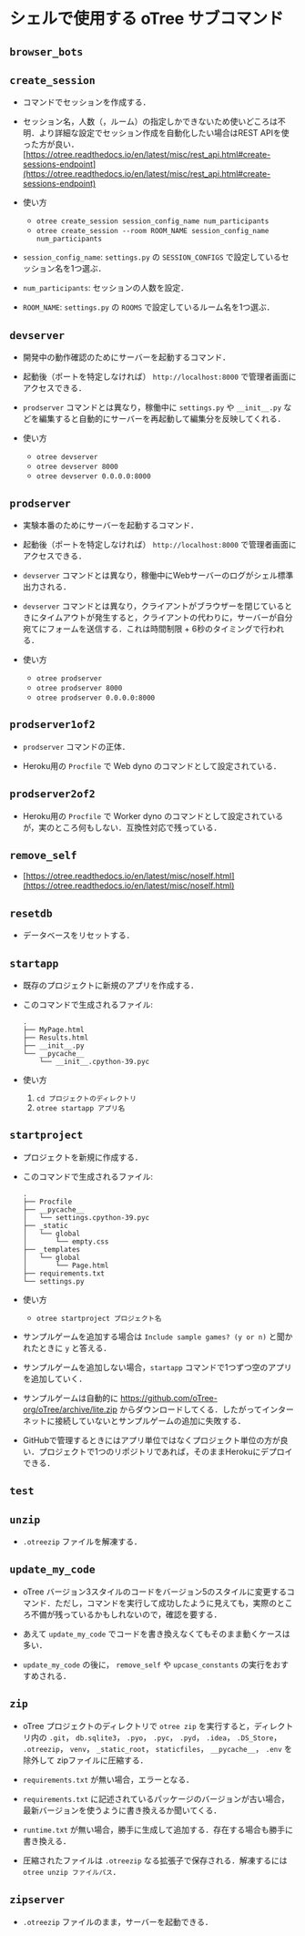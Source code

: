 # シェルで使用する oTree サブコマンド


## `browser_bots`



## `create_session`

- コマンドでセッションを作成する．

- セッション名，人数（，ルーム）の指定しかできないため使いどころは不明．より詳細な設定でセッション作成を自動化したい場合はREST APIを使った方が良い．
[https://otree.readthedocs.io/en/latest/misc/rest_api.html#create-sessions-endpoint](https://otree.readthedocs.io/en/latest/misc/rest_api.html#create-sessions-endpoint)

- 使い方
    - `otree create_session session_config_name num_participants`
    - `otree create_session --room ROOM_NAME session_config_name num_participants`

- `session_config_name`: `settings.py` の `SESSION_CONFIGS` で設定しているセッション名を1つ選ぶ．

- `num_participants`: セッションの人数を設定．

- `ROOM_NAME`: `settings.py` の `ROOMS` で設定しているルーム名を1つ選ぶ．



## `devserver`

- 開発中の動作確認のためにサーバーを起動するコマンド．

- 起動後（ポートを特定しなければ） `http://localhost:8000` で管理者画面にアクセスできる．

- `prodserver` コマンドとは異なり，稼働中に `settings.py` や `__init__.py` などを編集すると自動的にサーバーを再起動して編集分を反映してくれる．

- 使い方
    - `otree devserver`
    - `otree devserver 8000`
    - `otree devserver 0.0.0.0:8000`



## `prodserver`

- 実験本番のためにサーバーを起動するコマンド．

- 起動後（ポートを特定しなければ） `http://localhost:8000` で管理者画面にアクセスできる．

- `devserver` コマンドとは異なり，稼働中にWebサーバーのログがシェル標準出力される．

- `devserver` コマンドとは異なり，クライアントがブラウザーを閉じているときにタイムアウトが発生すると，クライアントの代わりに，サーバーが自分宛てにフォームを送信する．これは時間制限 + 6秒のタイミングで行われる．

- 使い方
    - `otree prodserver`
    - `otree prodserver 8000`
    - `otree prodserver 0.0.0.0:8000`



## `prodserver1of2`

- `prodserver` コマンドの正体．

- Heroku用の `Procfile` で Web dyno のコマンドとして設定されている．



## `prodserver2of2`

- Heroku用の `Procfile` で Worker dyno のコマンドとして設定されているが，実のところ何もしない．互換性対応で残っている．



## `remove_self`

- [https://otree.readthedocs.io/en/latest/misc/noself.html](https://otree.readthedocs.io/en/latest/misc/noself.html)



## `resetdb`

- データベースをリセットする．



## `startapp`

- 既存のプロジェクトに新規のアプリを作成する．

- このコマンドで生成されるファイル:
  ```
  .
  ├── MyPage.html
  ├── Results.html
  ├── __init__.py
  └── __pycache__
      └── __init__.cpython-39.pyc
  ```

- 使い方
    1. `cd プロジェクトのディレクトリ`
    1. `otree startapp アプリ名`



## `startproject`

- プロジェクトを新規に作成する．

- このコマンドで生成されるファイル:
  ```
  .
  ├── Procfile
  ├── __pycache__
  │   └── settings.cpython-39.pyc
  ├── _static
  │   └── global
  │       └── empty.css
  ├── _templates
  │   └── global
  │       └── Page.html
  ├── requirements.txt
  └── settings.py
  ```

- 使い方
    - `otree startproject プロジェクト名`

- サンプルゲームを追加する場合は `Include sample games? (y or n)` と聞かれたときに `y` と答える．

- サンプルゲームを追加しない場合，`startapp` コマンドで1つずつ空のアプリを追加していく．

- サンプルゲームは自動的に https://github.com/oTree-org/oTree/archive/lite.zip からダウンロードしてくる．したがってインターネットに接続していないとサンプルゲームの追加に失敗する．

- GitHubで管理するときにはアプリ単位ではなくプロジェクト単位の方が良い．プロジェクトで1つのリポジトリであれば，そのままHerokuにデプロイできる．



## `test`



## `unzip`

- `.otreezip` ファイルを解凍する．



## `update_my_code`

- oTree バージョン3スタイルのコードをバージョン5のスタイルに変更するコマンド．ただし，コマンドを実行して成功したように見えても，実際のところ不備が残っているかもしれないので，確認を要する．

- あえて  `update_my_code` でコードを書き換えなくてもそのまま動くケースは多い．

- `update_my_code` の後に， `remove_self` や `upcase_constants` の実行をおすすめされる．



## `zip`

- oTree プロジェクトのディレクトリで `otree zip` を実行すると，ディレクトリ内の `.git`， `db.sqlite3`， `.pyo`， `.pyc`， `.pyd`， `.idea`， `.DS_Store`， `.otreezip`， `venv`， `_static_root`， `staticfiles`， `__pycache__`， `.env` を除外して zipファイルに圧縮する．

- `requirements.txt` が無い場合，エラーとなる．

- `requirements.txt` に記述されているパッケージのバージョンが古い場合，最新バージョンを使うように書き換えるか聞いてくる．

- `runtime.txt` が無い場合，勝手に生成して追加する．存在する場合も勝手に書き換える．

- 圧縮されたファイルは `.otreezip` なる拡張子で保存される．解凍するには `otree unzip ファイルパス`．



## `zipserver`

- `.otreezip` ファイルのまま，サーバーを起動できる．
